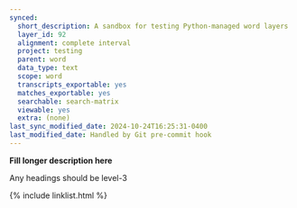 ```yaml
---
synced:
  short_description: A sandbox for testing Python-managed word layers
  layer_id: 92
  alignment: complete interval
  project: testing
  parent: word
  data_type: text
  scope: word
  transcripts_exportable: yes
  matches_exportable: yes
  searchable: search-matrix
  viewable: yes
  extra: (none)
last_sync_modified_date: 2024-10-24T16:25:31-0400
last_modified_date: Handled by Git pre-commit hook
---
```


**Fill longer description here**

Any headings should be level-3


{% include linklist.html %}
